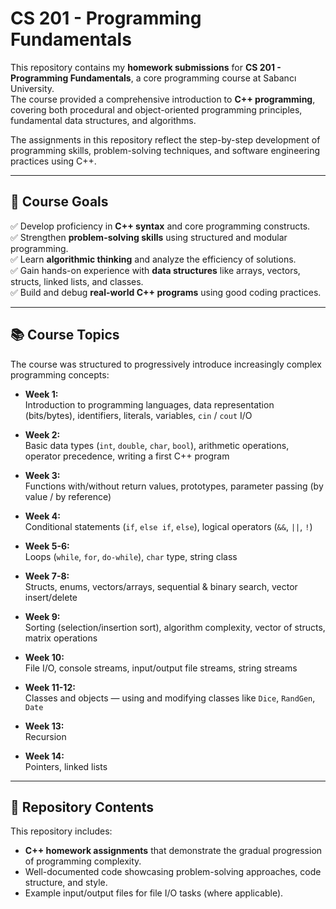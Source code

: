 # CS 201 - Programming Fundamentals  


This repository contains my **homework submissions** for **CS 201 - Programming Fundamentals**, a core programming course at Sabancı University.  
The course provided a comprehensive introduction to **C++ programming**, covering both procedural and object-oriented programming principles, fundamental data structures, and algorithms.  

The assignments in this repository reflect the step-by-step development of programming skills, problem-solving techniques, and software engineering practices using C++.

---

## 🎯 Course Goals

✅ Develop proficiency in **C++ syntax** and core programming constructs.  
✅ Strengthen **problem-solving skills** using structured and modular programming.  
✅ Learn **algorithmic thinking** and analyze the efficiency of solutions.  
✅ Gain hands-on experience with **data structures** like arrays, vectors, structs, linked lists, and classes.  
✅ Build and debug **real-world C++ programs** using good coding practices.

---

## 📚 Course Topics

The course was structured to progressively introduce increasingly complex programming concepts:

- **Week 1:**  
  Introduction to programming languages, data representation (bits/bytes), identifiers, literals, variables, `cin` / `cout` I/O

- **Week 2:**  
  Basic data types (`int`, `double`, `char`, `bool`), arithmetic operations, operator precedence, writing a first C++ program

- **Week 3:**  
  Functions with/without return values, prototypes, parameter passing (by value / by reference)

- **Week 4:**  
  Conditional statements (`if`, `else if`, `else`), logical operators (`&&`, `||`, `!`)

- **Week 5-6:**  
  Loops (`while`, `for`, `do-while`), `char` type, string class

- **Week 7-8:**  
  Structs, enums, vectors/arrays, sequential & binary search, vector insert/delete

- **Week 9:**  
  Sorting (selection/insertion sort), algorithm complexity, vector of structs, matrix operations

- **Week 10:**  
  File I/O, console streams, input/output file streams, string streams

- **Week 11-12:**  
  Classes and objects — using and modifying classes like `Dice`, `RandGen`, `Date`

- **Week 13:**  
  Recursion

- **Week 14:**  
  Pointers, linked lists

---

## 📝 Repository Contents

This repository includes:
- **C++ homework assignments** that demonstrate the gradual progression of programming complexity.
- Well-documented code showcasing problem-solving approaches, code structure, and style.
- Example input/output files for file I/O tasks (where applicable).



